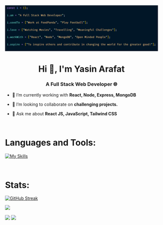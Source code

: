 ![logo](https://github.com/yasin-arafat-389/yasin-arafat-389/blob/main/github-cover-image.png)
<h1 align="center">Hi 👋, I'm Yasin Arafat</h1>
<h3 align="center">A Full Stack Web Developer 🌐</h3>

- 🔭 I’m currently working with **React, Node, Express, MongoDB**

- 👯 I’m looking to collaborate on **challenging projects.**

- 💬 Ask me about **React JS, JavaScript, Tailwind CSS**

<br />

<h1 align="left" >Languages and Tools:</h1>


[![My Skills](https://skillicons.dev/icons?i=js,react,nodejs,express,mongodb,tailwind,bootstrap,postman,firebase)](https://skillicons.dev)

<br />

<h1 align="left">Stats:</h1>

[![GitHub Streak](https://github-readme-streak-stats.herokuapp.com?user=yasin-arafat-389&theme=radical&hide_border=true&card_width=700)](https://git.io/streak-stats)

![](http://github-profile-summary-cards.vercel.app/api/cards/profile-details?username=yasin-arafat-389&theme=bear)

![](http://github-profile-summary-cards.vercel.app/api/cards/repos-per-language?username=yasin-arafat-389&theme=bear)     ![](http://github-profile-summary-cards.vercel.app/api/cards/most-commit-language?username=yasin-arafat-389&theme=bear)






